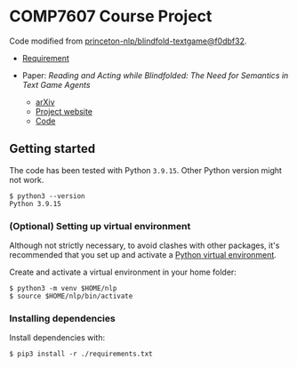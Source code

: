 # COMP7607 Course Project

Code modified from [princeton-nlp/blindfold-textgame@f0dbf32](https://github.com/princeton-nlp/blindfold-textgame/tree/f0dbf32cb76563982291c51d6db9d6691889c55d).

- [Requirement](./REQUIREMENT.md)

- Paper: _Reading and Acting while Blindfolded: The Need for Semantics in Text Game Agents_

  - [arXiv](https://arxiv.org/abs/2103.13552)
  - [Project website](https://blindfolded.cs.princeton.edu)
  - [Code](https://github.com/princeton-nlp/blindfold-textgame)

## Getting started

The code has been tested with Python `3.9.15`. Other Python version might not work.

```console
$ python3 --version
Python 3.9.15
```

### (Optional) Setting up virtual environment

Although not strictly necessary, to avoid clashes with other packages, it's recommended that you set up and activate a [Python virtual environment](https://docs.python.org/3/tutorial/venv.html).

Create and activate a virtual environment in your home folder:

```console
$ python3 -m venv $HOME/nlp
$ source $HOME/nlp/bin/activate
```

### Installing dependencies

Install dependencies with:

```console
$ pip3 install -r ./requirements.txt
```
